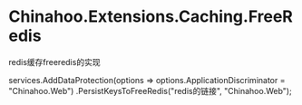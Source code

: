 # Chinahoo.Extensions.Caching.FreeRedis
redis缓存freeredis的实现



services.AddDataProtection(options => options.ApplicationDiscriminator = "Chinahoo.Web")
                    .PersistKeysToFreeRedis("redis的链接", "Chinahoo.Web");
